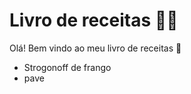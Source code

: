 # Livro de receitas :man_cook:

Olá! Bem vindo ao meu livro de receitas :wave:

- Strogonoff de frango
- pave